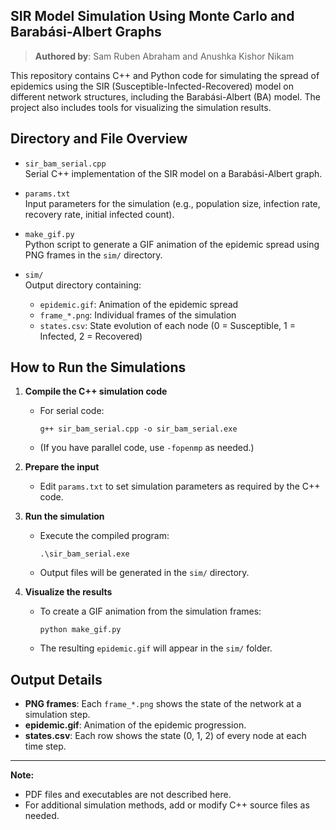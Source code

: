 ## SIR Model Simulation Using Monte Carlo and Barabási-Albert Graphs
> **Authored by**: Sam Ruben Abraham and Anushka Kishor Nikam

This repository contains C++ and Python code for simulating the spread of epidemics using the SIR (Susceptible-Infected-Recovered) model on different network structures, including the Barabási-Albert (BA) model. The project also includes tools for visualizing the simulation results.

## Directory and File Overview

- `sir_bam_serial.cpp`  
    Serial C++ implementation of the SIR model on a Barabási-Albert graph.

- `params.txt`  
    Input parameters for the simulation (e.g., population size, infection rate, recovery rate, initial infected count).

- `make_gif.py`  
    Python script to generate a GIF animation of the epidemic spread using PNG frames in the `sim/` directory.

- `sim/`  
    Output directory containing:
    - `epidemic.gif`: Animation of the epidemic spread
    - `frame_*.png`: Individual frames of the simulation
    - `states.csv`: State evolution of each node (0 = Susceptible, 1 = Infected, 2 = Recovered)

## How to Run the Simulations

1. **Compile the C++ simulation code**
     - For serial code:
         ```shell
         g++ sir_bam_serial.cpp -o sir_bam_serial.exe
         ```
     - (If you have parallel code, use `-fopenmp` as needed.)

2. **Prepare the input**
     - Edit `params.txt` to set simulation parameters as required by the C++ code.

3. **Run the simulation**
     - Execute the compiled program:
         ```shell
         .\sir_bam_serial.exe
         ```
     - Output files will be generated in the `sim/` directory.

4. **Visualize the results**
     - To create a GIF animation from the simulation frames:
         ```shell
         python make_gif.py
         ```
     - The resulting `epidemic.gif` will appear in the `sim/` folder.

## Output Details

- **PNG frames**: Each `frame_*.png` shows the state of the network at a simulation step.
- **epidemic.gif**: Animation of the epidemic progression.
- **states.csv**: Each row shows the state (0, 1, 2) of every node at each time step.

---
**Note:**
- PDF files and executables are not described here.
- For additional simulation methods, add or modify C++ source files as needed.